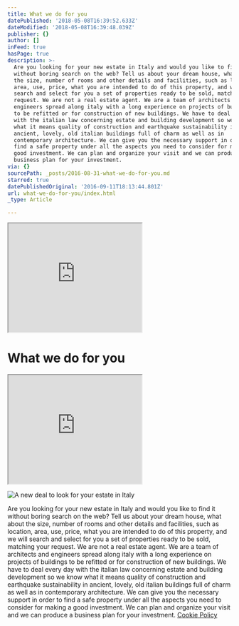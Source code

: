 ```yaml
---
title: What we do for you
datePublished: '2018-05-08T16:39:52.633Z'
dateModified: '2018-05-08T16:39:48.039Z'
publisher: {}
author: []
inFeed: true
hasPage: true
description: >-
  Are you looking for your new estate in Italy and would you like to find it
  without boring search on the web? Tell us about your dream house, what about
  the size, number of rooms and other details and facilities, such as location,
  area, use, price, what you are intended to do of this property, and we will
  search and select for you a set of properties ready to be sold, matching your
  request. We are not a real estate agent. We are a team of architects and
  engineers spread along italy with a long experience on projects of buildings
  to be refitted or for construction of new buildings. We have to deal every day
  with the italian law concerning estate and building development so we know
  what it means quality of construction and earthquake sustainability in
  ancient, lovely, old italian buildings full of charm as well as in
  contemporary architecture. We can give you the necessary support in order to
  find a safe property under all the aspects you need to consider for making a
  good investment. We can plan and organize your visit and we can produce a
  business plan for your investment.
via: {}
sourcePath: _posts/2016-08-31-what-we-do-for-you.md
starred: true
datePublishedOriginal: '2016-09-11T18:13:44.801Z'
url: what-we-do-for-you/index.html
_type: Article

---
```

<iframe src="https://the-grid.github.io/ed-userhtml/?g=eJyVk29v2jAQxr_KzWjvYpL-YyUpSF2lanu1StteTVPl2Bdwa-zINhRK-e67JBRKmSYtkRLrfD7_nnvsqxBXBiGuahyxiMuYyhDYGHp6XqJVgsvAS2EtelhD6WJ0sxyyegkf9Kx2PgobCzBYxeNo7YKO2tkcKr1EdTD3pFWc5nCSZR8P4s9cW4XLHIbdc3kwWwr5OPFubhWXzjifQ2koVMAG-m94pbMRbSRgpUNtxKrJc03eTPiJJqAMxDw6QhRKaTvJ4ZTgd1TdXEVVeCVm2tD6L2gWGLUUybXXwiS3HvG7sCEJ9OEBva62K4J-RhJ23tTb8-bQy7KsgC12r6qq4hDai6ZXgrxYE-aSb1mGWUu276VHQ5kLPBbzpl7n2K4RY6ip6v8LMtoin6KeTMnek_7FUaONC8jLaFvmluadRmiOFFcoXacvB-ss_qVVe4GiDM7MIyVFV5O6AnwHQKPSeYX-tch7192jRl47o-WKG_tIUEe7kxXoG1nvMI942sDTVvqwsW4DV2l7WcZwFaTXdXx7ax7EQnRRujwL4eGe0GDU_V5e4Nfvoh33ZbhxttKTeYdEKWvW2cXyNas91iTom_3s1IrllTABE7Y_RzcNNMtZ7-K6edkmoSXaeaoZyOndCiPshNLQsoRRY_GrYvlweDo4GySsa9Rd26cmfjIYnA3PP51uikZhq2H8b4UQvByxNJXKvjrQl26WdpXvW_9IWxpEhTOnMN0m3cvQfwgM5FT4gHHEfv645ZcMRFhZOd5t_gee_5R9" height="244" style=""></iframe>

# What we do for you

<iframe src="https://the-grid.github.io/ed-userhtml/?g=eJxdj8FuwjAQRH8lWik9YkNaFFGWii9BW8fBVjfZaG0T8feQ5Nbr0xvNzDn2SoOv5tjlgLC3toYq-HgPGeFgoUpOhTmOd4RRoFrtX9HO6waIWWYEKlkmpuc7oA4h5DylkzHzLkkZO8dSup2TwSyOV_NTlHGV6uZqDE3xv5iV3F8yTbtvv46fzQcN07cTFsX60PQ9tdauLI4Pr8ljT5z8SpYpt6UHs5YNpSDzraT35gXB5Wy225cXs6JZHQ" height="244" style=""></iframe>

![A new deal to look for your estate in Italy](https://the-grid-user-content.s3-us-west-2.amazonaws.com/2f7b80a1-5a82-4422-b9c0-bf2e2c0fb4a8.jpg)

Are you looking for your new estate in Italy and would you like to find it without boring search on the web? Tell us about your dream house, what about the size, number of rooms and other details and facilities, such as location, area, use, price, what you are intended to do of this property, and we will search and select for you a set of properties ready to be sold, matching your request. We are not a real estate agent. We are a team of architects and engineers spread along italy with a long experience on projects of buildings to be refitted or for construction of new buildings. We have to deal every day with the italian law concerning estate and building development so we know what it means quality of construction and earthquake sustainability in ancient, lovely, old italian buildings full of charm as well as in contemporary architecture. We can give you the necessary support in order to find a safe property under all the aspects you need to consider for making a good investment. We can plan and organize your visit and we can produce a business plan for your investment.
[Cookie Policy][0]

[0]: https://www.iubenda.com/api/privacy-policy/16639472/cookie-policy/no-markup